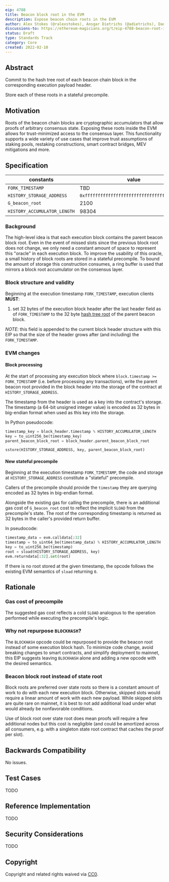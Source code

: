 ```yaml
---
eip: 4788
title: Beacon block root in the EVM
description: Expose beacon chain roots in the EVM
author: Alex Stokes (@ralexstokes), Ansgar Dietrichs (@adietrichs), Danny Ryan (@djrtwo)
discussions-to: https://ethereum-magicians.org/t/eip-4788-beacon-root-in-evm/8281
status: Draft
type: Standards Track
category: Core
created: 2022-02-10
---
```


## Abstract

Commit to the hash tree root of each beacon chain block in the corresponding execution payload header.

Store each of these roots in a stateful precompile.

## Motivation

Roots of the beacon chain blocks are cryptographic accumulators that allow proofs of arbitrary consensus state.
Exposing these roots inside the EVM allows for trust-minimized access to the consensus layer.
This functionality supports a wide variety of use cases that improve trust assumptions of staking pools,
restaking constructions, smart contract bridges, MEV mitigations and more.

## Specification

| constants                    | value                                        | units
|---                           |---                                           |---
| `FORK_TIMESTAMP`             | TBD                                          |
| `HISTORY_STORAGE_ADDRESS`    | `0xfffffffffffffffffffffffffffffffffffffffd` |
| `G_beacon_root`              | 2100                                         | gas
| `HISTORY_ACCUMULATOR_LENGTH` | 98304                                        |

### Background

The high-level idea is that each execution block contains the parent beacon block root. Even in the event of missed slots since the previous block root does not change,
we only need a constant amount of space to represent this "oracle" in each execution block. To improve the usability of this oracle, a small history of block roots
are stored in a stateful precompile.
To bound the amount of storage this construction consumes, a ring buffer is used that mirrors a block root accumulator on the consensus layer.

### Block structure and validity

Beginning at the execution timestamp `FORK_TIMESTAMP`, execution clients **MUST**:

1. set 32 bytes of the execution block header after the last header field as of `FORK_TIMESTAMP` to the 32 byte [hash tree root](https://github.com/ethereum/consensus-specs/blob/fa09d896484bbe240334fa21ffaa454bafe5842e/ssz/simple-serialize.md#merkleization) of the parent beacon block.

*NOTE*: this field is appended to the current block header structure with this EIP so that the size of the header grows after (and including) the `FORK_TIMESTAMP`.

### EVM changes

#### Block processing

At the start of processing any execution block where `block.timestamp >= FORK_TIMESTAMP` (i.e. before processing any transactions),
write the parent beacon root provided in the block header into the storage of the contract at `HISTORY_STORAGE_ADDRESS`.

The timestamp from the header is used as a key into the contract's storage.
The timestamp (a 64-bit unsigned integer value) is encoded as 32 bytes in big-endian format when used as this key into the storage.

In Python pseudocode:

```python
timestamp_key = block_header.timestamp % HISTORY_ACCUMULATOR_LENGTH
key = to_uint256_be(timestamp_key)
parent_beacon_block_root = block_header.parent_beacon_block_root

sstore(HISTORY_STORAGE_ADDRESS, key, parent_beacon_block_root)
```

#### New stateful precompile

Beginning at the execution timestamp `FORK_TIMESTAMP`, the code and storage at `HISTORY_STORAGE_ADDRESS` constitute a "stateful" precompile.

Callers of the precompile should provide the `timestamp` they are querying encoded as 32 bytes in big-endian format.

Alongside the existing gas for calling the precompile, there is an additional gas cost of `G_beacon_root` cost to reflect the implicit `SLOAD` from
the precompile's state. The root of the corresponding timestamp is returned as 32 bytes in the caller's provided return buffer.

In pseudocode:

```python
timestamp_data = evm.calldata[:32]
timestamp = to_uint64_be(timestamp_data) % HISTORY_ACCUMULATOR_LENGTH
key = to_uint256_be(timestamp)
root = sload(HISTORY_STORAGE_ADDRESS, key)
evm.returndata[:32].set(root)
```

If there is no root stored at the given timestamp, the opcode follows the existing EVM semantics of `sload` returning `0`.

## Rationale

### Gas cost of precompile

The suggested gas cost reflects a cold `SLOAD` analogous to the operation performed while executing the precompile's logic.

### Why not repurpose `BLOCKHASH`?

The `BLOCKHASH` opcode could be repurposed to provide the beacon root instead of some execution block hash.
To minimize code change, avoid breaking changes to smart contracts, and simplify deployment to mainnet, this EIP suggests leaving `BLOCKHASH` alone and adding a new opcode with the desired semantics.

### Beacon block root instead of state root

Block roots are preferred over state roots so there is a constant amount of work to do with each new execution block. Otherwise, skipped slots would require
a linear amount of work with each new payload. While skipped slots are quite rare on mainnet, it is best to not add additional load under what would already
be nonfavorable conditions.

Use of block root over state root does mean proofs will require a few additional nodes but this cost is negligible (and could be amortized across all consumers,
e.g. with a singleton state root contract that caches the proof per slot).

## Backwards Compatibility

No issues.

## Test Cases

TODO

## Reference Implementation

TODO

## Security Considerations

TODO

## Copyright

Copyright and related rights waived via [CC0](../LICENSE.md).
